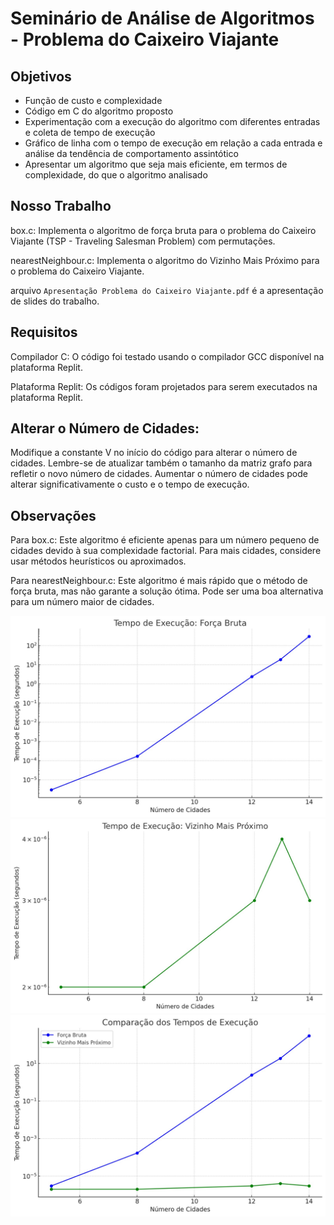 # Seminário de Análise de Algoritmos - Problema do Caixeiro Viajante
## Objetivos
- Função de custo e complexidade
- Código em C do algoritmo proposto
- Experimentação com a execução do algoritmo com diferentes entradas e coleta de tempo de execução
 - Gráfico de linha com o tempo de execução em relação a cada entrada e análise da tendência de comportamento assintótico
 - Apresentar um algoritmo que seja mais eficiente, em
   termos de complexidade, do que o algoritmo analisado
   
## Nosso Trabalho
  box.c: Implementa o algoritmo de força bruta para o problema do Caixeiro Viajante (TSP - Traveling Salesman Problem) com permutações.
  
  nearestNeighbour.c: Implementa o algoritmo do Vizinho Mais Próximo para o problema do Caixeiro Viajante.
  
  arquivo `Apresentação Problema do Caixeiro Viajante.pdf` é a apresentação de slides do trabalho.
  
  ## Requisitos
   Compilador C: O código foi testado usando o compilador GCC disponível na plataforma Replit.
   
   Plataforma Replit: Os códigos foram projetados para serem executados na plataforma Replit.

   ## Alterar o Número de Cidades:
   Modifique a constante V no início do código para alterar o número de cidades. Lembre-se de atualizar também o tamanho da matriz grafo para refletir o novo número de cidades. Aumentar o número de cidades pode alterar significativamente o custo e o tempo de execução.

   ## Observações 
   Para box.c: Este algoritmo é eficiente apenas para um número pequeno de cidades devido à sua complexidade factorial. Para mais cidades, considere usar métodos heurísticos ou aproximados.
   
   Para nearestNeighbour.c: Este algoritmo é mais rápido que o método de força bruta, mas não garante a solução ótima. Pode ser uma boa alternativa para um número maior de cidades.
   
![Gráfico de Força Bruta](https://github.com/GilbertoAlexsandro/GilbertoAlexsandro_GuilhermeMiranda_ThiagoVieira_ws_AA_RR_2024/blob/main/Gr%C3%A1fico%20For%C3%A7a%20Bruta.jpg?raw=true)
![Gráfico de Vizinho Mais Próximo](https://github.com/GilbertoAlexsandro/GilbertoAlexsandro_GuilhermeMiranda_ThiagoVieira_ws_AA_RR_2024/blob/main/Gr%C3%A1fico%20Vizinho%20Mais%20Pr%C3%B3ximo.jpg?raw=true)
![Gráfico de Comparação](https://github.com/GilbertoAlexsandro/GilbertoAlexsandro_GuilhermeMiranda_ThiagoVieira_ws_AA_RR_2024/blob/main/Gr%C3%A1fico%20Compara%C3%A7%C3%A3o.jpg?raw=true)



